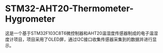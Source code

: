# STM32-AHT20-Thermometer-Hygrometer
这是一个基于STM32F103C8T6微控制器和AHT20温湿度传感器制成的电子温湿度计项目，项目采用了OLED屏，通过I2C接口收集传感器采集到的数据并进行显示。
